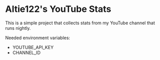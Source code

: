 # Altie122's YouTube Stats

This is a simple project that collects stats from my YouTube channel that runs nightly.

Needed environment variables:
- YOUTUBE_API_KEY
- CHANNEL_ID